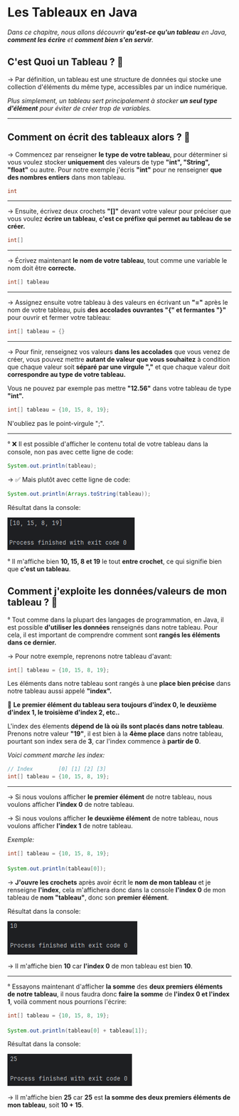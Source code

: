 **Les Tableaux en Java**
=============

_Dans ce chapitre, nous allons découvrir **qu'est-ce qu'un tableau** en Java, **comment les écrire** et **comment bien s'en servir**._

**C'est Quoi un Tableau ? 🤔**
-------------

-> Par définition, un tableau est une structure de données qui stocke une collection d'éléments du même type, accessibles par un indice numérique.

_Plus simplement, un tableau sert principalement à stocker **un seul type d'élément** pour éviter de créer trop de variables._

-------------

**Comment on écrit des tableaux alors ? 🤔**
-------------

-> Commencez par renseigner **le type de votre tableau**, pour déterminer si vous voulez stocker **uniquement** des valeurs de type **"int", "String", "float"** ou autre. Pour notre exemple j'écris **"int"** pour ne renseigner **que des nombres entiers** dans mon tableau.

``` java
int
```

-------------

-> Ensuite, écrivez deux crochets **"[]"** devant votre valeur pour préciser que vous voulez **écrire un tableau**, **c'est ce préfixe qui permet au tableau de se créer.**

``` java
int[]
```

-------------

-> Écrivez maintenant **le nom de votre tableau**, tout comme une variable le nom doit être **correcte.**

``` java
int[] tableau
```


-------------

-> Assignez ensuite votre tableau à des valeurs en écrivant un **"="** après le nom de votre tableau, puis **des accolades ouvrantes "{" et fermantes "}"** pour ouvrir et fermer votre tableau:

``` java
int[] tableau = {}
```

-------------

-> Pour finir, renseignez vos valeurs **dans les accolades** que vous venez de créer, vous pouvez mettre **autant de valeur que vous souhaitez** à condition que chaque valeur soit **séparé par une virgule ","** et que chaque valeur doit **correspondre au type de votre tableau.**

Vous ne pouvez par exemple pas mettre **"12.56"** dans votre tableau de type **"int".**

``` java
int[] tableau = {10, 15, 8, 19};
```

N'oubliez pas le point-virgule ";".

-------------

° ❌ Il est possible d'afficher le contenu total de votre tableau dans la console, non pas avec cette ligne de code:

``` java
System.out.println(tableau);
```

-> ✅ Mais plutôt avec cette ligne de code:

``` java
System.out.println(Arrays.toString(tableau));

```

Résultat dans la console:

![Résultat de l'exécution](images/java_tableaux_1.png)

° Il m'affiche bien **10, 15, 8 et 19** le tout **entre crochet**, ce qui signifie bien que **c'est un tableau**.


**Comment j'exploite les données/valeurs de mon tableau ? 🤔**
-------------

° Tout comme dans la plupart des langages de programmation, en Java, il est possible **d'utiliser les données** renseignés dans notre tableau. Pour cela, il est important de comprendre comment sont **rangés les éléments dans ce dernier.**

-> Pour notre exemple, reprenons notre tableau d'avant:

``` java
int[] tableau = {10, 15, 8, 19};
```

Les éléments dans notre tableau sont rangés à une **place bien précise** dans notre tableau aussi appelé **"index".**

🔴 **Le premier élément du tableau sera toujours d'index 0, le deuxième d'index 1, le troisième d'index 2, etc..**

L'index des élements **dépend de là où ils sont placés dans notre tableau**. Prenons notre valeur **"19"**, il est bien à la **4ème place** dans notre tableau, pourtant son index sera de **3**, car l'index commence à **partir de 0**.

_Voici comment marche les index:_

``` java
// Index        [0] [1] [2] [3]
int[] tableau = {10, 15, 8, 19};
```
-------------

-> Si nous voulons afficher **le premier élément** de notre tableau, nous voulons afficher **l'index 0** de notre tableau. 

-> Si nous voulons afficher **le deuxième élément** de notre tableau, nous voulons afficher **l'index 1** de notre tableau.

_Exemple:_

``` java
int[] tableau = {10, 15, 8, 19};

System.out.println(tableau[0]);
```

-> **J'ouvre les crochets** après avoir écrit le **nom de mon tableau** et je renseigne **l'index**, cela m'affichera donc dans la console **l'index 0** de mon tableau de **nom "tableau"**, donc son **premier élément**.

Résultat dans la console:

![Résultat de l'exécution](images/java_tableaux_2.png)

-> Il m'affiche bien **10** car **l'index 0** de mon tableau est bien **10**.

-------------

° Essayons maintenant d'afficher **la somme** des **deux premiers éléments de notre tableau**, il nous faudra donc **faire la somme** de **l'index 0 et l'index 1**, voilà comment nous pourrions l'écrire:


``` java
int[] tableau = {10, 15, 8, 19};

System.out.println(tableau[0] + tableau[1]);
```

Résultat dans la console:

![Résultat de l'exécution](images/java_tableaux_3.png)

-> Il m'affiche bien **25** car **25** est **la somme des deux premiers éléments de mon tableau**, soit **10 + 15**.

